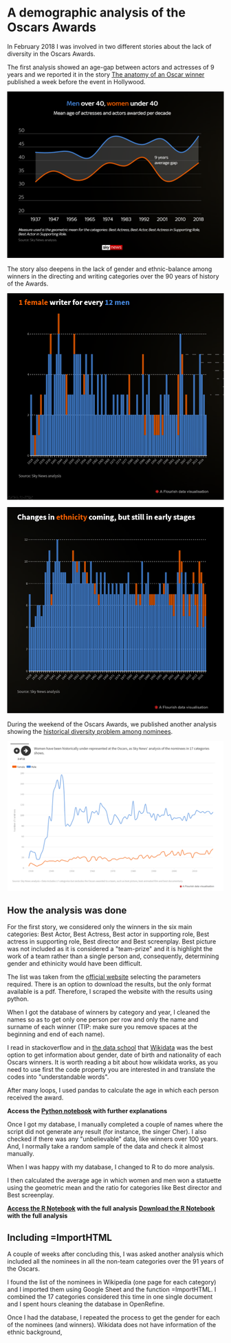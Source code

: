# A demographic analysis of the Oscars Awards

In February 2018 I was involved in two different stories about the lack of diversity in the Oscars Awards. 

The first analysis showed an age-gap between actors and actresses of 9 years and we reported it in the story [The anatomy of an Oscar winner](https://news.sky.com/story/anatomy-of-an-oscar-winner-11635455) published a week before the event in Hollywood. 

![age-gap.PNG](https://github.com/Carmen-Aguilar/oscars_demographic/blob/master/age-gap.PNG)

The story also deepens in the lack of gender and ethnic-balance among winners in the directing and writing categories over the 90 years of history of the Awards.  

![writingfemale.PNG](https://github.com/Carmen-Aguilar/oscars_demographic/blob/master/writingfemale.PNG)

![ethnicity.PNG](https://github.com/Carmen-Aguilar/oscars_demographic/blob/master/ethnicity.PNG)

During the weekend of the Oscars Awards, we published another analysis showing the [historical diversity problem among nominees](https://news.sky.com/story/the-oscars-and-the-problem-with-diversity-11644969). 

![genderhistoric.PNG](https://github.com/Carmen-Aguilar/oscars_demographic/blob/master/genderhistoric.PNG)

## How the analysis was done

For the first story, we considered only the winners in the six main categories: Best Actor, Best Actress, Best actor in supporting role, Best actress in supporting role, Best director and Best screenplay. Best picture was not included as it is considered a "team-prize" and it is highlight the work of a team rather than a single person and, consequently, determining gender and ethinicity would have been difficult. 

The list was taken from the [official website](http://awardsdatabase.oscars.org/) selecting the parameters required. There is an option to download the results, but the only format available is a pdf. Therefore, I scraped the website with the results using python. 

When I got the database of winners by category and year, I cleaned the names so as to get only one person per row and only the name and surname of each winner (TIP: make sure you remove spaces at the beginning and end of each name). 

I read in stackoverflow and in [the data school](https://www.thedataschool.co.uk/rachel-costa/scraping-wikipedia/) that [Wikidata](https://www.wikidata.org/wiki/Wikidata:Main_Page) was the best option to get information about gender, date of birth and nationality of each Oscars winners. It is worth reading a bit about how wikidata works, as you need to use first the code property you are interested in and translate the codes into "understandable words".

After many loops, I used pandas to calculate the age in which each person received the award. 

<strong>Access the [Python notebook](https://github.com/Carmen-Aguilar/oscars_demographic/blob/master/OscarsAwards.ipynb) with further explanations</strong>

Once I got my database, I manually completed a couple of names where the script did not generate any result (for instance, the singer Cher). I also checked if there was any "unbelievable" data, like winners over 100 years. And, I normally take a random sample of the data and check it almost manually. 

When I was happy with my database, I changed to R to do more analysis. 

I then calculated the average age in which women and men won a statuette using the geometric mean and the ratio for categories like Best director and Best screenplay. 

<strong>[Access the R Notebook](http://rpubs.com/Carmen_Aguilar/Oscars-demographic) with the full analysis</strong>
<strong>[Download the R Notebook](https://github.com/Carmen-Aguilar/oscars_demographic/blob/master/oscarsanalysis.Rmd) with the full analysis</strong>

## Including =ImportHTML

A couple of weeks after concluding this, I was asked another analysis which included all the nominees in all the non-team categories over the 91 years of the Oscars. 

I found the list of the nominees in Wikipedia (one page for each category) and I imported them using Google Sheet and the function =ImportHTML. I combined the 17 categories considered this time in one single document and I spent hours cleaning the database in OpenRefine. 

Once I had the database, I repeated the process to get the gender for each of the nominees (and winners). Wikidata does not have information of the ethnic background, 
